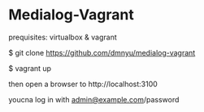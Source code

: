 Medialog-Vagrant
================

prequisites: virtualbox & vagrant

$ git clone https://github.com/dmnyu/medialog-vagrant

$ vagrant up

then open a browser to http://localhost:3100

youcna log in with admin@example.com/password